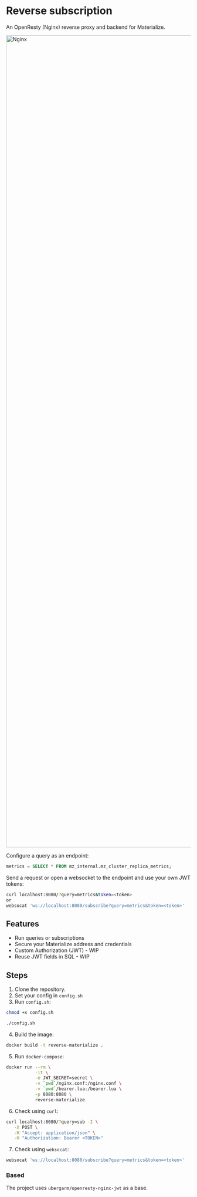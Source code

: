 # Reverse subscription
An OpenResty (Nginx) reverse proxy and backend for Materialize.

<img width="2212" alt="Nginx" src="https://user-images.githubusercontent.com/11491779/216778976-714b0737-7ce1-45fd-b484-088a7e3db172.png">

Configure a query as an endpoint:
```sql
metrics = SELECT * FROM mz_internal.mz_cluster_replica_metrics;
```

Send a request or open a websocket to the endpoint and use your own JWT tokens:

```bash
curl localhost:8080/?query=metrics&token=<token>
or
websocat 'ws://localhost:8080/subscribe?query=metrics&token=<token>'
```

## Features

* Run queries or subscriptions
* Secure your Materialize address and credentials
* Custom Authorization (JWT) - WIP
* Reuse JWT fields in SQL - WIP

## Steps

1. Clone the repository.
2. Set your config in `config.sh`
3. Run `config.sh`:
```bash
chmod +x config.sh

./config.sh
```
4. Build the image:
```bash
docker build -t reverse-materialize .
```
5. Run `docker-compose`:
```bash
docker run --rm \
           -it \
           -e JWT_SECRET=secret \
           -v `pwd`/nginx.conf:/nginx.conf \
           -v `pwd`/bearer.lua:/bearer.lua \
           -p 8080:8080 \
           reverse-materialize
```
6. Check using `curl`:
```bash
curl localhost:8080/?query=sub -I \
   -X POST \
   -H "Accept: application/json" \
   -H "Authorization: Bearer <TOKEN>"
```
7. Check using `websocat`:
```bash
websocat 'ws://localhost:8080/subscribe?query=metrics&token=<token>'
```

### Based

The project uses `ubergarm/openresty-nginx-jwt` as a base.
